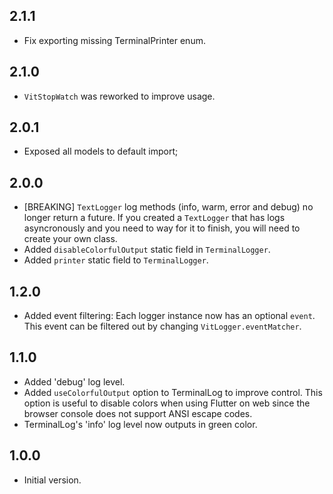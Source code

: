 ## 2.1.1

* Fix exporting missing TerminalPrinter enum.

## 2.1.0

* `VitStopWatch` was reworked to improve usage.

## 2.0.1

* Exposed all models to default import;

## 2.0.0

* [BREAKING] `TextLogger` log methods (info, warm, error and debug) no longer return a
future. If you created a `TextLogger` that has logs asyncronously and you need to way
for it to finish, you will need to create your own class.
* Added `disableColorfulOutput` static field in `TerminalLogger`.
* Added `printer` static field to `TerminalLogger`.

## 1.2.0

* Added event filtering: Each logger instance now has an optional `event`. This event can be filtered out by changing `VitLogger.eventMatcher`.

## 1.1.0

* Added 'debug' log level.
* Added `useColorfulOutput` option to TerminalLog to improve control. This option is useful to disable colors when using Flutter on web since the browser console does not support ANSI escape codes.
* TerminalLog's 'info' log level now outputs in green color.

## 1.0.0

* Initial version.

